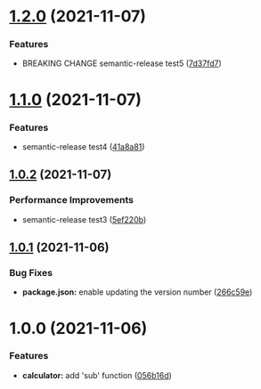 # [1.2.0](https://github.com/comfortliner/git_playground/compare/1.1.0...1.2.0) (2021-11-07)


### Features

* BREAKING CHANGE semantic-release test5 ([7d37fd7](https://github.com/comfortliner/git_playground/commit/7d37fd7ce30d3a29eb1f32be8b71980940c7c041))

# [1.1.0](https://github.com/comfortliner/git_playground/compare/1.0.2...1.1.0) (2021-11-07)


### Features

* semantic-release test4 ([41a8a81](https://github.com/comfortliner/git_playground/commit/41a8a812d1028bc58bf30cd5192113bfb4240639))

## [1.0.2](https://github.com/comfortliner/git_playground/compare/1.0.1...1.0.2) (2021-11-07)


### Performance Improvements

* semantic-release test3 ([5ef220b](https://github.com/comfortliner/git_playground/commit/5ef220b7ef217e5667842b5739d6dc3bb2568f6c))

## [1.0.1](https://github.com/comfortliner/git_playground/compare/1.0.0...1.0.1) (2021-11-06)


### Bug Fixes

* **package.json:** enable updating the version number ([266c59e](https://github.com/comfortliner/git_playground/commit/266c59eb075e708e8f9f799f1164871152670c15))

# 1.0.0 (2021-11-06)


### Features

* **calculator:** add 'sub' function ([056b16d](https://github.com/comfortliner/git_playground/commit/056b16d925f5b3aaff2f5c4f0f6abc8c8fa22ae2))
